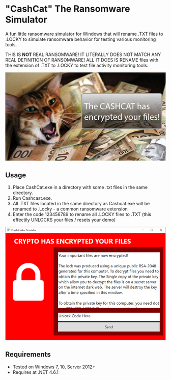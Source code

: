 # "CashCat" The Ransomware Simulator
A fun little ransomware simulator for Windows that will rename .TXT files to .LOCKY to simulate ransomware behavior for testing various monitoring tools.

THIS IS **NOT** REAL RANSOMWARE! IT LITERALLY DOES NOT MATCH ANY REAL DEFINITION OF RANSOMWARE! ALL IT DOES IS RENAME files with the extension of .TXT to .LOCKY to test file activity monitoring tools.

![](.\img\cashcat.jpg)

## Usage
1. Place CashCat.exe in a directory with some .txt files in the same directory.
2. Run Cashcast.exe.
3. All .TXT files located in the same directory as Cashcat.exe will be renamed to .Locky - a common ransomware extension
4. Enter the code 123456789 to rename all .LOCKY files to .TXT (this effectily UNLOCKS your files / resets your demo)


![](.\img\CryptoLocker_Simulator.png)


## Requirements
+ Tested on Windows 7, 10, Server 2012+
+ Requires at .NET 4.6.1